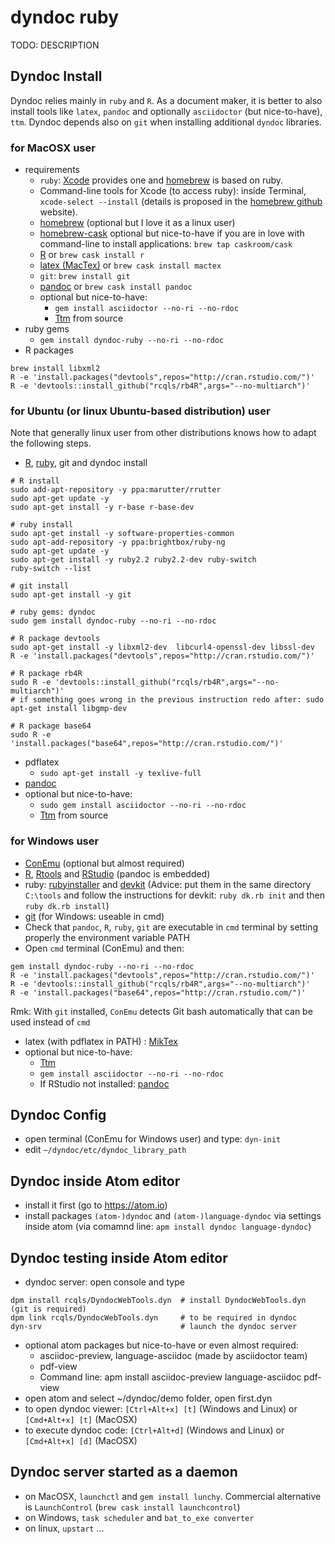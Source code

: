 # dyndoc ruby

TODO: DESCRIPTION

## Dyndoc Install

Dyndoc relies mainly in `ruby` and `R`. As a document maker, it is better to also install tools like `latex`, `pandoc` and optionally `asciidoctor` (but nice-to-have), `ttm`. Dyndoc depends also on `git` when installing additional `dyndoc` libraries.  

### for MacOSX user

* requirements
  * `ruby`: [Xcode](https://developer.apple.com/downloads/) provides one and [homebrew](http://brew.sh) is based on ruby.
  * Command-line tools for Xcode (to access ruby): inside Terminal, `xcode-select --install`
  (details is proposed in the [homebrew github](https://github.com/Homebrew/homebrew/blob/master/share/doc/homebrew/Installation.md#installation) website).
  * [homebrew](http://brew.sh) (optional but I love it as a linux user)
  * [homebrew-cask](http://caskroom.io) optional but nice-to-have if you are in love with command-line to install applications: `brew tap caskroom/cask`
  * [R](http://cran.r-project.org/bin/macosx/) or `brew cask install r`
  * [latex (MacTex)](http://www.tug.org/mactex/) or `brew cask install mactex`
  * `git`: `brew install git`
  * [pandoc](https://github.com/jgm/pandoc/releases) or `brew cask install pandoc`
  * optional but nice-to-have:
    * `gem install asciidoctor --no-ri --no-rdoc`
    * [Ttm](http://hutchinson.belmont.ma.us/tth/mml) from source
* ruby gems
  * `gem install dyndoc-ruby --no-ri --no-rdoc`
* R packages
```{bash}
brew install libxml2
R -e 'install.packages("devtools",repos="http://cran.rstudio.com/")'
R -e 'devtools::install_github("rcqls/rb4R",args="--no-multiarch")'
```

### for Ubuntu (or linux Ubuntu-based distribution) user

Note that generally linux user from other distributions knows how to adapt the following steps.

* [R](http://sites.psu.edu/theubunturblog/installing-r-in-ubuntu/),  [ruby](https://www.brightbox.com/docs/ruby/ubuntu/), git and dyndoc install
```{bash}
# R install
sudo add-apt-repository -y ppa:marutter/rrutter
sudo apt-get update -y
sudo apt-get install -y r-base r-base-dev

# ruby install
sudo apt-get install -y software-properties-common
sudo apt-add-repository -y ppa:brightbox/ruby-ng
sudo apt-get update -y
sudo apt-get install -y ruby2.2 ruby2.2-dev ruby-switch
ruby-switch --list

# git install
sudo apt-get install -y git

# ruby gems: dyndoc
sudo gem install dyndoc-ruby --no-ri --no-rdoc

# R package devtools
sudo apt-get install -y libxml2-dev  libcurl4-openssl-dev libssl-dev
R -e 'install.packages("devtools",repos="http://cran.rstudio.com/")'

# R package rb4R
sudo R -e 'devtools::install_github("rcqls/rb4R",args="--no-multiarch")'
# if something goes wrong in the previous instruction redo after: sudo apt-get install libgmp-dev

# R package base64
sudo R -e 'install.packages("base64",repos="http://cran.rstudio.com/")'
```
* pdflatex
  * `sudo apt-get install -y texlive-full`
* [pandoc](http://pandoc.org/installing.html)
* optional but nice-to-have:
  * `sudo gem install asciidoctor --no-ri --no-rdoc`
  * [Ttm](http://hutchinson.belmont.ma.us/tth/mml) from source

### for Windows user

* [ConEmu](https://conemu.github.io) (optional but almost required)
* [R](http://cran.r-project.org/bin/windows/base/),  [Rtools](https://cran.r-project.org/bin/windows/Rtools/) and  [RStudio](https://www.rstudio.com/products/rstudio/download/) (pandoc is embedded)
* ruby: [rubyinstaller](http://rubyinstaller.org) and [devkit](http://rubyinstaller.org/add-ons/devkit) (Advice: put them in the same directory `C:\tools` and follow the instructions for devkit: `ruby dk.rb init` and then `ruby dk.rb install`)
* [git](https://git-for-windows.github.io) (for Windows: useable in cmd)
* Check that `pandoc`, `R`, `ruby`, `git` are executable in `cmd` terminal by setting properly  the environment variable PATH
* Open `cmd` terminal (ConEmu) and then:
```{bash}
gem install dyndoc-ruby --no-ri --no-rdoc
R -e 'install.packages("devtools",repos="http://cran.rstudio.com/")'
R -e 'devtools::install_github("rcqls/rb4R",args="--no-multiarch")'
R -e 'install.packages("base64",repos="http://cran.rstudio.com/")'
```
Rmk: With `git` installed, `ConEmu` detects Git bash automatically that can be used instead of `cmd`
* latex (with pdflatex in PATH) : [MikTex](http:/miktex.org)
* optional but nice-to-have:
  * [Ttm](http://hutchinson.belmont.ma.us/tth/mml)
  * `gem install asciidoctor --no-ri --no-rdoc`
  * If RStudio not installed: [pandoc](https://github.com/jgm/pandoc/releases)


## Dyndoc Config

* open terminal (ConEmu for Windows user) and type: `dyn-init`
* edit `~/dyndoc/etc/dyndoc_library_path`

## Dyndoc inside Atom editor

* install it first (go to https://atom.io)
* install packages `(atom-)dyndoc` and `(atom-)language-dyndoc` via settings inside atom (via comamnd line: `apm install dyndoc language-dyndoc`)

## Dyndoc testing inside Atom editor

* dyndoc server: open console and type
```{bash}
dpm install rcqls/DyndocWebTools.dyn  # install DyndocWebTools.dyn (git is required)
dpm link rcqls/DyndocWebTools.dyn     # to be required in dyndoc
dyn-srv                               # launch the dyndoc server
```
* optional atom packages but nice-to-have or even almost required:
  * asciidoc-preview, language-asciidoc (made by asciidoctor team)
  * pdf-view
  * Command line: apm install asciidoc-preview language-asciidoc pdf-view
* open atom and select ~/dyndoc/demo folder, open first.dyn
* to open dyndoc viewer: `[Ctrl+Alt+x] [t]` (Windows and Linux) or `[Cmd+Alt+x] [t]` (MacOSX)
* to execute dyndoc code: `[Ctrl+Alt+d]` (Windows and Linux) or `[Cmd+Alt+x] [d]` (MacOSX)

## Dyndoc server started as a daemon

* on MacOSX, `launchctl` and `gem install lunchy`. Commercial alternative is `LaunchControl` (`brew cask install launchcontrol`)
* on Windows, `task scheduler` and `bat_to_exe converter`
* on linux, `upstart` ...
